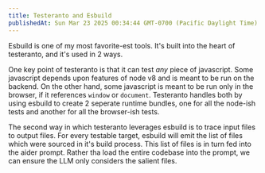 ```yaml
---
title: Testeranto and Esbuild
publishedAt: Sun Mar 23 2025 00:34:44 GMT-0700 (Pacific Daylight Time)
---
```


Esbuild is one of my most favorite-est tools. It's built into the heart of testeranto, and it's used in 2 ways.

One key point of testeranto is that it can test _any_ piece of javascript. Some javascript depends upon features of node v8 and is meant to be run on the backend. On the other hand, some javascript is meant to be run only in the browser, if it references `window` or `document`. Testeranto handles both by using esbuild to create 2 seperate runtime bundles, one for all the node-ish tests and another for all the browser-ish tests. 

The second way in which testeranto leverages esbuild is to trace input files to output files. For every testable target, esbuild will emit the list of files which were sourced in it's build process. This list of files is in turn fed into the aider prompt. Rather tha load the entire codebase into the prompt, we can ensure the LLM only considers the salient files. 
